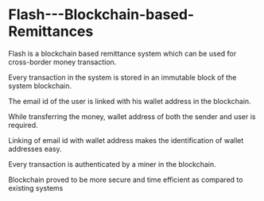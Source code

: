 # Flash---Blockchain-based-Remittances
Flash is a blockchain based remittance system which can be used for cross-border money transaction.

Every transaction in the system is stored in an immutable block of the system blockchain. 

The email id of the user is linked with his wallet address in the blockchain.

While transferring the money, wallet address of both the sender and user is required. 

Linking of email id with wallet address makes the identification of wallet addresses easy. 

Every transaction is authenticated by a miner in the blockchain.

Blockchain proved to be more secure and time efficient as compared to existing systems


